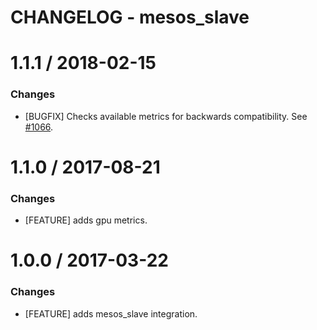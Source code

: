 # CHANGELOG - mesos_slave

1.1.1 / 2018-02-15
==================

### Changes

* [BUGFIX] Checks available metrics for backwards compatibility. See [#1066][].

1.1.0 / 2017-08-21
==================

### Changes

* [FEATURE] adds gpu metrics.

1.0.0 / 2017-03-22
==================

### Changes

* [FEATURE] adds mesos_slave integration.

<!--- The following link definition list is generated by PimpMyChangelog --->
[#1066]: https://github.com/DataDog/integrations-core/issues/1066
